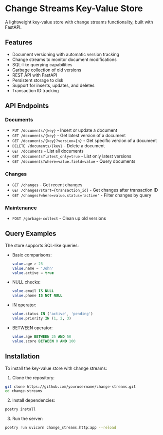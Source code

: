 # Change Streams Key-Value Store

A lightweight key-value store with change streams functionality, built with FastAPI.

## Features

- Document versioning with automatic version tracking
- Change streams to monitor document modifications
- SQL-like querying capabilities
- Garbage collection of old versions
- REST API with FastAPI
- Persistent storage to disk
- Support for inserts, updates, and deletes
- Transaction ID tracking

## API Endpoints

### Documents
- `PUT /documents/{key}` - Insert or update a document
- `GET /documents/{key}` - Get latest version of a document
- `GET /documents/{key}?version={n}` - Get specific version of a document  
- `DELETE /documents/{key}` - Delete a document
- `GET /documents` - List all documents
- `GET /documents?latest_only=true` - List only latest versions
- `GET /documents?where=value.field=value` - Query documents

### Changes
- `GET /changes` - Get recent changes
- `GET /changes?start={transaction_id}` - Get changes after transaction ID
- `GET /changes?where=value.status='active'` - Filter changes by query

### Maintenance
- `POST /garbage-collect` - Clean up old versions

## Query Examples

The store supports SQL-like queries:
- Basic comparisons:
  ```sql
  value.age > 25
  value.name = 'John'
  value.active = true
  ```

- NULL checks:
  ```sql
  value.email IS NULL
  value.phone IS NOT NULL
  ```

- IN operator:
  ```sql
  value.status IN ('active', 'pending')
  value.priority IN (1, 2, 3)
  ```

- BETWEEN operator:
  ```sql
  value.age BETWEEN 25 AND 50
  value.score BETWEEN 0 AND 100
  ```

## Installation
To install the key-value store with change streams:

1. Clone the repository:

```bash
git clone https://github.com/yourusername/change-streams.git
cd change-streams
```

2. Install dependencies:

```bash
poetry install
```

3. Run the server:

```bash
poetry run uvicorn change_streams.http:app --reload
```